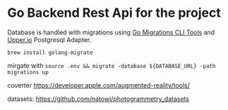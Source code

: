 # Go Backend Rest Api for the project

Database is handled with migrations using [Go Migrations CLI Tools](https://github.com/golang-migrate/migrate/blob/master/database/postgres/TUTORIAL.md) and [Upper.io](https://upper.io/v4/adapter/postgresql/) Postgresql Adapter.

`brew install golang-migrate`

mirgate with `source .env && migrate -database ${DATABASE_URL} -path migrations up`

coverter https://developer.apple.com/augmented-reality/tools/

datasets: https://github.com/natowi/photogrammetry_datasets